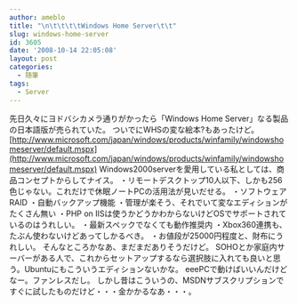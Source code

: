 ```yaml
---
author: ameblo
title: "\n\t\t\t\tWindows Home Server\t\t"
slug: windows-home-server
id: 3605
date: '2008-10-14 22:05:08'
layout: post
categories:
  - 随筆
tags:
  - Server
---
```


先日久々にヨドバシカメラ通りがかったら「Windows Home Server」なる製品の日本語版が売られていた。 ついでにWHSの変な絵本?もあったけど。 [http://www.microsoft.com/japan/windows/products/winfamily/windowshomeserver/default.mspx](http://www.microsoft.com/japan/windows/products/winfamily/windowshomeserver/default.mspx) Windows2000serverを愛用している私としては、商品コンセプトからしてナイス。 ・リモートデスクトップ10人以下、しかも256色じゃない。これだけで休眠ノートPCの活用法が見いだせる。 ・ソフトウェアRAID ・自動バックアップ機能 ・管理が楽そう、それでいて変なエディションがたくさん無い ・PHP on IISは使うかどうかわからないけどOSでサポートされているのはうれしい。 ・最新スペックでなくても動作推奨内 ・Xbox360連携も、たぶん使わないけどあってしかるべき。 ・お値段が25000円程度と、財布にうれしい。 そんなところかなあ、まだまだありそうだけど。 SOHOとか家庭内サーバーがある人で、これからセットアップするなら選択肢に入れても良いと思う。Ubuntuにもこういうエディションないかな。 eeePCで動けばいいんだけどなー。ファンレスだし。 しかし昔はこういうの、MSDNサブスクリプションですぐに試したものだけど・・・金かかるなあ・・・。
